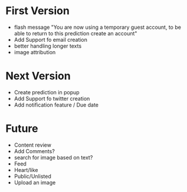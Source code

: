 # First Version
* flash message "You are now using a temporary guest account, to be able to return to this prediction create an account"
* Add Support fo email creation
* better handling longer texts
* image attribution

# Next Version
* Create prediction in popup
* Add Support fo twitter creation
* Add notification feature / Due date

# Future
* Content review
* Add Comments?
* search for image based on text?
* Feed
* Heart/like
* Public/Unlisted
* Upload an image
